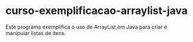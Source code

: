 # curso-exemplificacao-arraylist-java
Este programa exemplifica o uso de ArrayList em Java para criar e manipular listas de itens. 
